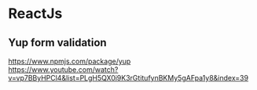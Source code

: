 # ReactJs  
## Yup form validation  
https://www.npmjs.com/package/yup  
https://www.youtube.com/watch?v=vp7BByHPCl4&list=PLgH5QX0i9K3rGtitufynBKMy5gAFpa1y8&index=39